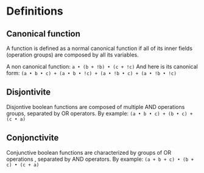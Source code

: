 # Definitions
## Canonical function
A function is defined as a normal canonical function if all of its inner fields (operation groups) are composed by all its variables.

A non canonical function: ``a • (b + !b) • (c + !c)``
And here is its canonical form: ``(a • b • c) + (a • b • !c) + (a • !b • c) + (a • !b • !c)``

## Disjontivite
Disjontive boolean functions are composed of multiple AND operations groups, separated by OR operators. By example: ``(a • b • c) + (b • c) + (c • a)``

## Conjonctivite
Conjunctive boolean functions are characterized by groups of OR operations , separated by AND operators. By example: ``(a + b + c) • (b + c) • (c + a)``
